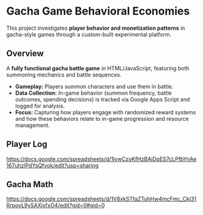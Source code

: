 # Gacha Game Behavioral Economies

This project investigates **player behavior and monetization patterns** in gacha-style games through a custom-built experimental platform.

## Overview
A **fully functional gacha battle game** in HTML/JavaScript, featuring both summoning mechanics and battle sequences.  
- **Gameplay:** Players summon characters and use them in battle.  
- **Data Collection:** In-game behavior (summon frequency, battle outcomes, spending decisions) is tracked via Google Apps Script and logged for analysis.  
- **Focus:** Capturing how players engage with randomized reward systems and how these behaviors relate to in-game progression and resource management.  

## Player Log
https://docs.google.com/spreadsheets/d/1lywCzvKfHzBAiDqES7cLPfbYnAe167uhzlPdYsQfyok/edit?usp=sharing

## Gacha Math
https://docs.google.com/spreadsheets/d/1V8xkSTfaZTuhHw4mcFmc_Cki31RrpovL9ySAXjxfxO4/edit?gid=0#gid=0

